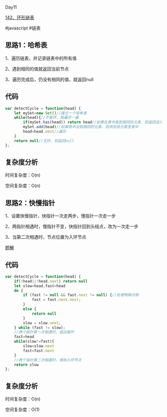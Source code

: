 Day11

[142、环形链表](https://leetcode-cn.com/problems/linked-list-cycle-ii/)

#javascript #链表
## 思路1：哈希表
1、遍历链表，并记录链表中的所有值

2、遇到相同的值就返回当前节点

3、遍历完成后，仍没有相同的值，就返回null

## 代码
```javascript
var detectCycle = function(head) {
    let mySet=new Set()//建立一个哈希表
    while(head){//不是环，就遍历一遍
        if(mySet.has(head)) return head//如果在表中查到相同的元素，则返回该元素
        mySet.add(head)//如果表中没有相同的元素，则添加该元素至表中
        head=head.next//遍历
    }
    return null//无环，则返回null
};
```
## 复杂度分析
时间复杂度：O(n)

空间复杂度：O(n)

## 思路2：快慢指针
1、设置快慢指针，快指针一次走两步，慢指针一次走一步

2、两指针相遇时，慢指针不变，快指针回到头结点，改为一次走一步

3、当第二次相遇时，节点位置为入环节点

[题解](https://leetcode-solution.cn/solutionDetail?type=3&id=11&max_id=2)

## 代码
```javascript
var detectCycle = function(head) {
    if(!head||!head.next) return null
    let slow=head,fast=head
    do {
        if (fast != null && fast.next != null) {//处理特殊示例
            fast = fast.next.next;
        }
        else {
            return null
        }
        slow = slow.next;
    } while (fast != slow);
    //两个指针第一次相遇时，退出循环
    fast=head
    while(slow!=fast){
        slow=slow.next
        fast=fast.next
    }
    //两个指针第二次相遇时，得到入环节点
    return slow
};
```
## 复杂度分析
时间复杂度：O(n)

空间复杂度：O(1)
